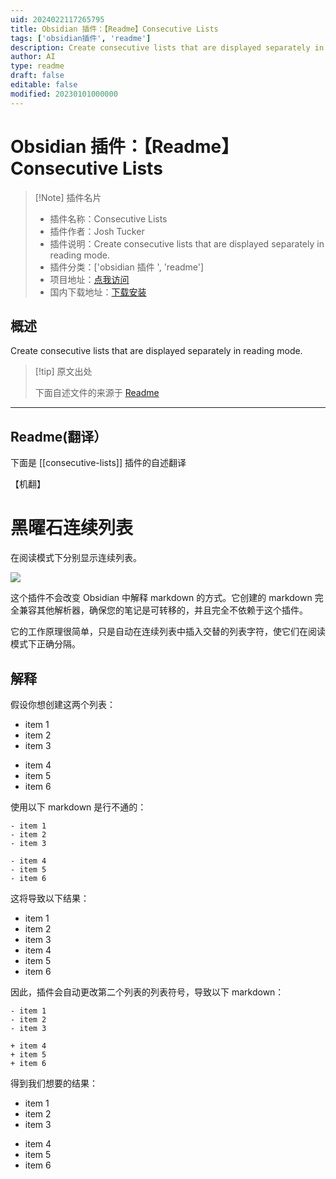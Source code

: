 ```yaml
---
uid: 2024022117265795
title: Obsidian 插件：【Readme】Consecutive Lists
tags: ['obsidian插件', 'readme']
description: Create consecutive lists that are displayed separately in reading mode.
author: AI
type: readme
draft: false
editable: false
modified: 20230101000000
---
```


# Obsidian 插件：【Readme】Consecutive Lists

> [!Note] 插件名片
> - 插件名称：Consecutive Lists
> - 插件作者：Josh Tucker
> - 插件说明：Create consecutive lists that are displayed separately in reading mode.
> - 插件分类：['obsidian 插件 ', 'readme']
> - 项目地址：[点我访问](https://github.com/jtucker2/obsidian-consecutive-lists)
> - 国内下载地址：[下载安装](https://pkmer.cn/products/plugin/pluginMarket/?consecutive-lists)

## 概述

Create consecutive lists that are displayed separately in reading mode.

> [!tip] 原文出处
>
>下面自述文件的来源于 [Readme](https://ghproxy.net/https://raw.githubusercontent.com/jtucker2/obsidian-consecutive-lists/master/README.md)

---

## Readme(翻译）

下面是 [[consecutive-lists]] 插件的自述翻译

【机翻】

# 黑曜石连续列表

在阅读模式下分别显示连续列表。

![](https://cdn.pkmer.cn/covers/consecutive-lists_2_0.gif!pkmer)

这个插件不会改变 Obsidian 中解释 markdown 的方式。它创建的 markdown 完全兼容其他解析器，确保您的笔记是可转移的，并且完全不依赖于这个插件。

它的工作原理很简单，只是自动在连续列表中插入交替的列表字符，使它们在阅读模式下正确分隔。

## 解释

假设你想创建这两个列表：

- item 1
- item 2
- item 3

+ item 4
+ item 5
+ item 6

使用以下 markdown 是行不通的：

```
- item 1
- item 2
- item 3

- item 4
- item 5
- item 6
```

这将导致以下结果：

- item 1
- item 2
- item 3
- item 4
- item 5
- item 6

因此，插件会自动更改第二个列表的列表符号，导致以下 markdown：

```
- item 1
- item 2
- item 3

+ item 4
+ item 5
+ item 6
```

得到我们想要的结果：

- item 1
- item 2
- item 3

+ item 4
+ item 5
+ item 6
